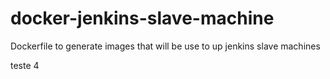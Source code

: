 # docker-jenkins-slave-machine
Dockerfile to generate images that will be use to up jenkins slave machines

teste 4
